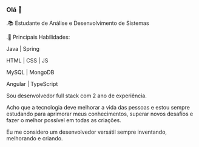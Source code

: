 ### Olá 👋

.📚 Estudante de Análise e Desenvolvimento de Sistemas

.🌱 Principais Habilidades: 

  Java | Spring 
  
  HTML | CSS | JS
  
  MySQL | MongoDB
  
  Angular | TypeScript
  

Sou desenvolvedor full stack com 2 ano de experiência.

Acho que a tecnologia deve melhorar a vida das pessoas e estou sempre estudando para aprimorar meus conhecimentos, superar novos desafios e fazer o melhor possível em todas as criações.

Eu me considero um desenvolvedor versátil sempre inventando, melhorando e criando.

